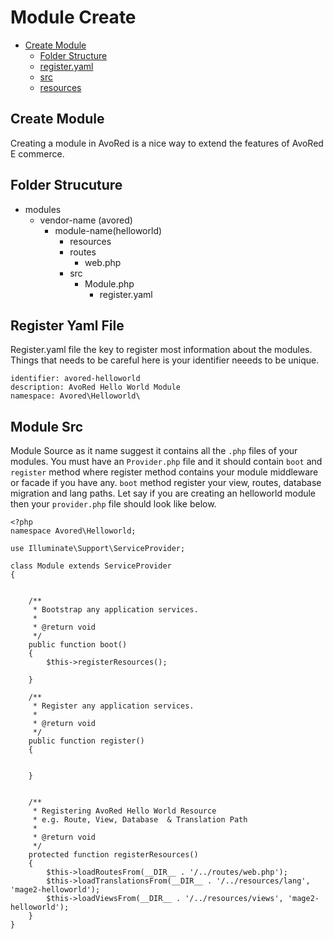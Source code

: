 # Module Create

* [Create Module](module-create.md#create-module)
  * [Folder Structure](module-create.md#module-folder-structure)
  * [register.yaml](module-create.md#module-register-file)
  * [src](module-create.md#module-src)
  * [resources](module-create.md#module-resources)

## Create Module

Creating a module in AvoRed is a nice way to extend the features of AvoRed E commerce.

## Folder Strucuture

* modules
  * vendor-name \(avored\) 
    * module-name\(helloworld\)
      * resources
      * routes
        * web.php
      * src
        * Module.php
          * register.yaml

## Register Yaml File

Register.yaml file the key to register most information about the modules. Things that needs to be careful here is your identifier neeeds to be unique.

```text
identifier: avored-helloworld
description: AvoRed Hello World Module
namespace: Avored\Helloworld\
```

## Module Src

Module Source as it name suggest it contains all the `.php` files of your modules. You must have an `Provider.php` file and it should contain `boot` and `register` method where register method contains your module middleware or facade if you have any. `boot` method register your view, routes, database migration and lang paths. Let say if you are creating an helloworld module then your `provider.php` file should look like below.

```text
<?php
namespace Avored\Helloworld;

use Illuminate\Support\ServiceProvider;

class Module extends ServiceProvider
{


    /**
     * Bootstrap any application services.
     *
     * @return void
     */
    public function boot()
    {
        $this->registerResources();

    }

    /**
     * Register any application services.
     *
     * @return void
     */
    public function register()
    {


    }


    /**
     * Registering AvoRed Hello World Resource
     * e.g. Route, View, Database  & Translation Path
     *
     * @return void
     */
    protected function registerResources()
    {
        $this->loadRoutesFrom(__DIR__ . '/../routes/web.php');
        $this->loadTranslationsFrom(__DIR__ . '/../resources/lang', 'mage2-helloworld');
        $this->loadViewsFrom(__DIR__ . '/../resources/views', 'mage2-helloworld');
    }
}
```

